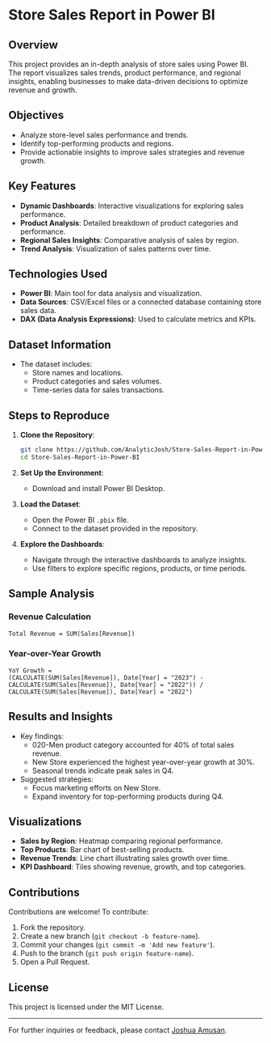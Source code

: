# Store Sales Report in Power BI

## **Overview**

This project provides an in-depth analysis of store sales using Power BI. The report visualizes sales trends, product performance, and regional insights, enabling businesses to make data-driven decisions to optimize revenue and growth.

## **Objectives**

- Analyze store-level sales performance and trends.
- Identify top-performing products and regions.
- Provide actionable insights to improve sales strategies and revenue growth.

## **Key Features**

- **Dynamic Dashboards**: Interactive visualizations for exploring sales performance.
- **Product Analysis**: Detailed breakdown of product categories and performance.
- **Regional Sales Insights**: Comparative analysis of sales by region.
- **Trend Analysis**: Visualization of sales patterns over time.

## **Technologies Used**

- **Power BI**: Main tool for data analysis and visualization.
- **Data Sources**: CSV/Excel files or a connected database containing store sales data.
- **DAX (Data Analysis Expressions)**: Used to calculate metrics and KPIs.

## **Dataset Information**

- The dataset includes:
  - Store names and locations.
  - Product categories and sales volumes.
  - Time-series data for sales transactions.

## **Steps to Reproduce**

1. **Clone the Repository**:

   ```bash
   git clone https://github.com/AnalyticJosh/Store-Sales-Report-in-Power-BI.git
   cd Store-Sales-Report-in-Power-BI
   ```

2. **Set Up the Environment**:

   - Download and install Power BI Desktop.

3. **Load the Dataset**:

   - Open the Power BI `.pbix` file.
   - Connect to the dataset provided in the repository.

4. **Explore the Dashboards**:

   - Navigate through the interactive dashboards to analyze insights.
   - Use filters to explore specific regions, products, or time periods.

## **Sample Analysis**

### Revenue Calculation

```DAX
Total Revenue = SUM(Sales[Revenue])
```

### Year-over-Year Growth

```DAX
YoY Growth =
(CALCULATE(SUM(Sales[Revenue]), Date[Year] = "2023") -
CALCULATE(SUM(Sales[Revenue]), Date[Year] = "2022")) /
CALCULATE(SUM(Sales[Revenue]), Date[Year] = "2022")
```

## **Results and Insights**

- Key findings:
  - 020-Men product category accounted for 40% of total sales revenue.
  - New Store experienced the highest year-over-year growth at 30%.
  - Seasonal trends indicate peak sales in Q4.
- Suggested strategies:
  - Focus marketing efforts on New Store.
  - Expand inventory for top-performing products during Q4.

## **Visualizations**

- **Sales by Region**: Heatmap comparing regional performance.
- **Top Products**: Bar chart of best-selling products.
- **Revenue Trends**: Line chart illustrating sales growth over time.
- **KPI Dashboard**: Tiles showing revenue, growth, and top categories.

## **Contributions**

Contributions are welcome! To contribute:

1. Fork the repository.
2. Create a new branch (`git checkout -b feature-name`).
3. Commit your changes (`git commit -m 'Add new feature'`).
4. Push to the branch (`git push origin feature-name`).
5. Open a Pull Request.

## **License**

This project is licensed under the MIT License.

---

For further inquiries or feedback, please contact [Joshua Amusan](mailto\:joshuaanalyst2@gmail.com).

